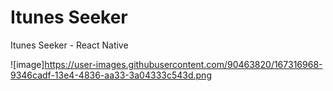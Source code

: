 # Itunes Seeker
Itunes Seeker - React Native

![image]https://user-images.githubusercontent.com/90463820/167316968-9346cadf-13e4-4836-aa33-3a04333c543d.png
